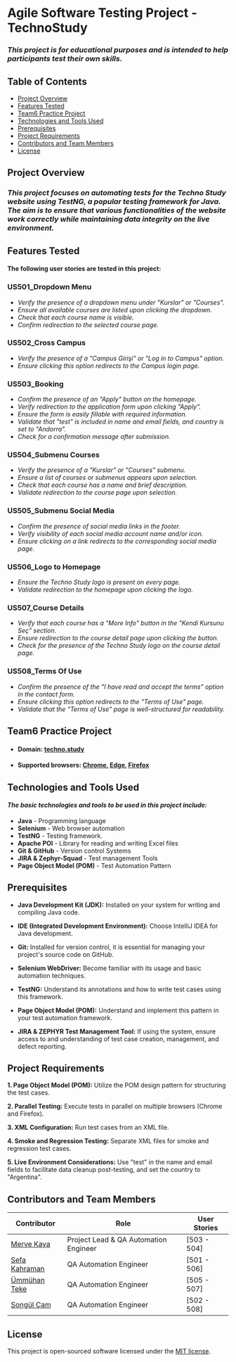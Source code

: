 # Agile Software Testing Project - TechnoStudy
### *This project is for educational purposes and is intended to help participants test their own skills.*


## Table of Contents
- [Project Overview](#project-overview)
- [Features Tested](#features-tested)
- [Team6 Practice Project](#team6-practice-project)
- [Technologies and Tools Used](#technologies-and-tools-used)
- [Prerequisites](#prerequisites)
- [Project Requirements](#project-requirements)
- [Contributors and Team Members](#contributors-and-team-members)
- [License](#license)


## Project Overview

### *This project focuses on automating tests for the Techno Study website using TestNG, a popular testing framework for Java. The aim is to ensure that various functionalities of the website work correctly while maintaining data integrity on the live environment.*

## Features Tested
#### The following user stories are tested in this project:

### US501_Dropdown Menu

* *Verify the presence of a dropdown menu under "Kurslar" or "Courses".*
* *Ensure all available courses are listed upon clicking the dropdown.*
* *Check that each course name is visible.*
* *Confirm redirection to the selected course page.*

### US502_Cross Campus

* *Verify the presence of a "Campus Girişi" or "Log in to Campus" option.*
* *Ensure clicking this option redirects to the Campus login page.*

### US503_Booking

* *Confirm the presence of an "Apply" button on the homepage.*
* *Verify redirection to the application form upon clicking "Apply".*
* *Ensure the form is easily fillable with required information.*
* *Validate that "test" is included in name and email fields, and country is set to "Andorra".*
* *Check for a confirmation message after submission.*

### US504_Submenu Courses

* *Verify the presence of a "Kurslar" or "Courses" submenu.*
* *Ensure a list of courses or submenus appears upon selection.*
* *Check that each course has a name and brief description.*
* *Validate redirection to the course page upon selection.*

### US505_Submenu Social Media

* *Confirm the presence of social media links in the footer.*
* *Verify visibility of each social media account name and/or icon.*
* *Ensure clicking on a link redirects to the corresponding social media page.*

### US506_Logo to Homepage

* *Ensure the Techno Study logo is present on every page.*
* *Validate redirection to the homepage upon clicking the logo.*

### US507_Course Details

* *Verify that each course has a "More Info" button in the "Kendi Kursunu Seç" section.*
* *Ensure redirection to the course detail page upon clicking the button.*
* *Check for the presence of the Techno Study logo on the course detail page.*

### US508_Terms Of Use

* *Confirm the presence of the "I have read and accept the terms" option in the contact form.*
* *Ensure clicking this option redirects to the "Terms of Use" page.*
* *Validate that the "Terms of Use" page is well-structured for readability.*

## Team6 Practice Project

- #### Domain:  [techno.study](https://techno.study/tr)

- #### Supported browsers: [Chrome](), [Edge](), [Firefox]()

## Technologies and Tools Used

#### *The basic technologies and tools to be used in this project include:*

- **Java** - Programming language
- **Selenium** - Web browser automation
- **TestNG** - Testing framework.
- **Apache POI** - Library for reading and writing Excel files
- **Git & GitHub** - Version control Systems 
- **JIRA & Zephyr-Squad** - Test management Tools
- **Page Object Model (POM)** - Test Automation Pattern


## Prerequisites

- **Java Development Kit (JDK):** Installed on your system for writing and compiling Java code.

- **IDE (Integrated Development Environment):** Choose IntelliJ IDEA for Java development.

- **Git:** Installed for version control, it is essential for managing your project's source code on GitHub.

- **Selenium WebDriver:** Become familiar with its usage and basic automation techniques.

- **TestNG:** Understand its annotations and how to write test cases using this framework.

- **Page Object Model (POM):** Understand and implement this pattern in your test automation framework.

- **JIRA & ZEPHYR Test Management Tool:** If using the system, ensure access to and understanding of test case creation, management, and defect reporting.


## Project Requirements

**1. Page Object Model (POM):** Utilize the POM design pattern for structuring the test cases.

**2. Parallel Testing:** Execute tests in parallel on multiple browsers (Chrome and Firefox).

**3. XML Configuration:** Run test cases from an XML file.

**4. Smoke and Regression Testing:** Separate XML files for smoke and regression test cases.

**5. Live Environment Considerations:** Use "test" in the name and email fields to facilitate data cleanup post-testing, and set the country to "Argentina".


## Contributors and Team Members

| Contributor                                               | Role                                  |User Stories    |
|-----------------------------------------------------------|---------------------------------------|----------------|
| [Merve Kaya](https://github.com/kayyamervee)              | Project Lead & QA Automation Engineer |  [503 - 504]   |
| [Sefa Kahraman](https://github.com/SefaKahramann)         | QA Automation Engineer                |  [501 - 506]   |
| [Ümmühan Teke](https://github.com/UmmuhanTeke)            | QA Automation Engineer                |  [505 - 507]   |
| [Songül Çam](https://github.com/songulcam)                | QA Automation Engineer                |  [502 - 508]   |

## License  

This project is open-sourced software licensed under the [MIT license](https://opensource.org/licenses/MIT).
